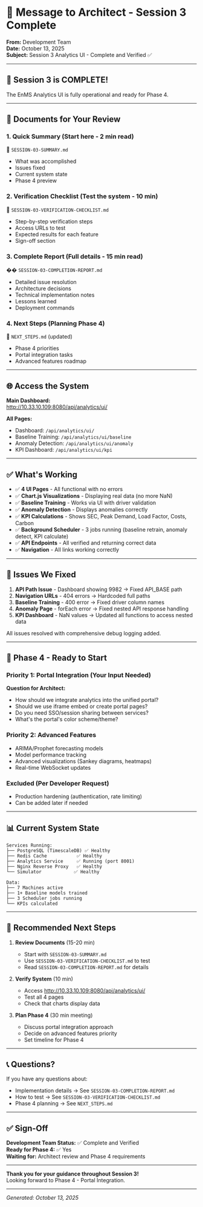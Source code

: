 # 📧 Message to Architect - Session 3 Complete

**From:** Development Team  
**Date:** October 13, 2025  
**Subject:** Session 3 Analytics UI - Complete and Verified ✅

---

## 🎉 Session 3 is COMPLETE!

The EnMS Analytics UI is fully operational and ready for Phase 4.

---

## 📄 Documents for Your Review

### 1. **Quick Summary** (Start here - 2 min read)
📄 `SESSION-03-SUMMARY.md`
- What was accomplished
- Issues fixed
- Current system state
- Phase 4 preview

### 2. **Verification Checklist** (Test the system - 10 min)
📄 `SESSION-03-VERIFICATION-CHECKLIST.md`
- Step-by-step verification steps
- Access URLs to test
- Expected results for each feature
- Sign-off section

### 3. **Complete Report** (Full details - 15 min read)
�� `SESSION-03-COMPLETION-REPORT.md`
- Detailed issue resolution
- Architecture decisions
- Technical implementation notes
- Lessons learned
- Deployment commands

### 4. **Next Steps** (Planning Phase 4)
📄 `NEXT_STEPS.md` (updated)
- Phase 4 priorities
- Portal integration tasks
- Advanced features roadmap

---

## 🌐 Access the System

**Main Dashboard:**  
http://10.33.10.109:8080/api/analytics/ui/

**All Pages:**
- Dashboard: `/api/analytics/ui/`
- Baseline Training: `/api/analytics/ui/baseline`
- Anomaly Detection: `/api/analytics/ui/anomaly`
- KPI Dashboard: `/api/analytics/ui/kpi`

---

## ✅ What's Working

- ✅ **4 UI Pages** - All functional with no errors
- ✅ **Chart.js Visualizations** - Displaying real data (no more NaN)
- ✅ **Baseline Training** - Works via UI with driver validation
- ✅ **Anomaly Detection** - Displays anomalies correctly
- ✅ **KPI Calculations** - Shows SEC, Peak Demand, Load Factor, Costs, Carbon
- ✅ **Background Scheduler** - 3 jobs running (baseline retrain, anomaly detect, KPI calculate)
- ✅ **API Endpoints** - All verified and returning correct data
- ✅ **Navigation** - All links working correctly

---

## 🔧 Issues We Fixed

1. **API Path Issue** - Dashboard showing 9982 → Fixed API_BASE path
2. **Navigation URLs** - 404 errors → Hardcoded full paths
3. **Baseline Training** - 400 error → Fixed driver column names
4. **Anomaly Page** - forEach error → Fixed nested API response handling
5. **KPI Dashboard** - NaN values → Updated all functions to access nested data

All issues resolved with comprehensive debug logging added.

---

## 🚀 Phase 4 - Ready to Start

### Priority 1: Portal Integration (Your Input Needed)
**Question for Architect:**
- How should we integrate analytics into the unified portal?
- Should we use iframe embed or create portal pages?
- Do you need SSO/session sharing between services?
- What's the portal's color scheme/theme?

### Priority 2: Advanced Features
- ARIMA/Prophet forecasting models
- Model performance tracking
- Advanced visualizations (Sankey diagrams, heatmaps)
- Real-time WebSocket updates

### Excluded (Per Developer Request)
- Production hardening (authentication, rate limiting)
- Can be added later if needed

---

## 📊 Current System State

```
Services Running:
├── PostgreSQL (TimescaleDB) ✅ Healthy
├── Redis Cache           ✅ Healthy
├── Analytics Service     ✅ Running (port 8001)
├── Nginx Reverse Proxy   ✅ Healthy
└── Simulator            ✅ Healthy

Data:
├── 7 Machines active
├── 1+ Baseline models trained
├── 3 Scheduler jobs running
└── KPIs calculated
```

---

## 🎯 Recommended Next Steps

1. **Review Documents** (15-20 min)
   - Start with `SESSION-03-SUMMARY.md`
   - Use `SESSION-03-VERIFICATION-CHECKLIST.md` to test
   - Read `SESSION-03-COMPLETION-REPORT.md` for details

2. **Verify System** (10 min)
   - Access http://10.33.10.109:8080/api/analytics/ui/
   - Test all 4 pages
   - Check that charts display data

3. **Plan Phase 4** (30 min meeting)
   - Discuss portal integration approach
   - Decide on advanced features priority
   - Set timeline for Phase 4

---

## 📞 Questions?

If you have any questions about:
- Implementation details → See `SESSION-03-COMPLETION-REPORT.md`
- How to test → See `SESSION-03-VERIFICATION-CHECKLIST.md`
- Phase 4 planning → See `NEXT_STEPS.md`

---

## ✅ Sign-Off

**Development Team Status:** ✅ Complete and Verified  
**Ready for Phase 4:** ✅ Yes  
**Waiting for:** Architect review and Phase 4 requirements

---

**Thank you for your guidance throughout Session 3!**  
Looking forward to Phase 4 - Portal Integration.

---

*Generated: October 13, 2025*
